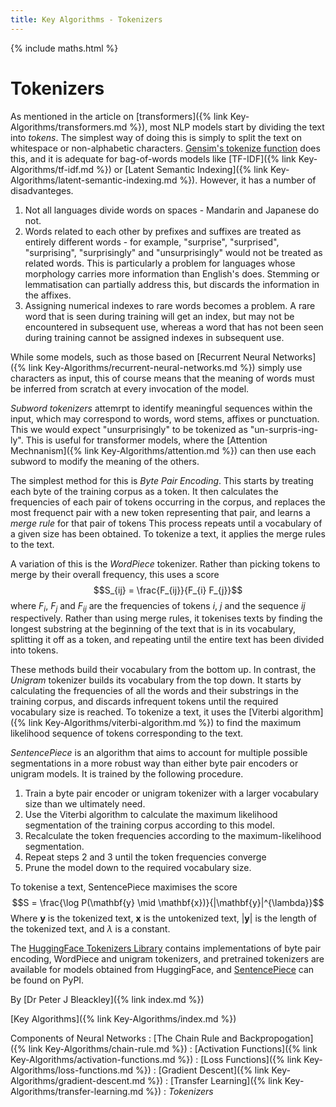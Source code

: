 ```yaml
---
title: Key Algorithms - Tokenizers
---
```


{% include maths.html %}

# Tokenizers

As mentioned in the article on [transformers]({% link Key-Algorithms/transformers.md %}), most NLP models start by dividing the text into *tokens*. The simplest way of doing this is simply to split the text on whitespace or non-alphabetic characters. [Gensim's tokenize function](https://radimrehurek.com/gensim/utils.html#gensim.utils.tokenize) does this, and it is adequate for bag-of-words models like [TF-IDF]({% link Key-Algorithms/tf-idf.md %}) or [Latent Semantic Indexing]({% link Key-Algorithms/latent-semantic-indexing.md %}). However, it has a number of disadvanteges.

1. Not all languages divide words on spaces - Mandarin and Japanese do not.
2. Words related to each other by prefixes and suffixes are treated as entirely different words - for example, "surprise", "surprised", "surprising", "surprisingly"  and "unsurprisingly" would not be treated as related words. This is particularly a problem for languages whose morphology carries more information than English's does. Stemming or lemmatisation can partially address this, but discards the information in the affixes.
3. Assigning numerical indexes to rare words becomes a problem. A rare word that is seen during training will get an index, but may not be encountered in subsequent use, whereas a word that has not been seen during training cannot be assigned indexes in subsequent use.

While some models, such as those based on [Recurrent Neural Networks]({% link Key-Algorithms/recurrent-neural-networks.md %}) simply use characters as input, this of course means that the meaning of words must be inferred from scratch at every invocation of the model. 

*Subword tokenizers* attemrpt to identify meaningful sequences within the input, which may correspond to words, word stems, affixes or punctuation. This we would expect "unsurprisingly" to be tokenized as "un-surpris-ing-ly". This is useful for transformer models, where the [Attention Mechnanism]({% link Key-Algorithms/attention.md %}) can then use each subword to modify the meaning of the others.

The simplest method for this is *Byte Pair Encoding*. This starts by treating each byte of the training corpus as a token. It then calculates the frequencies of each pair of tokens occurring in the corpus, and replaces the most frequenct pair with a new token representing that pair, and learns a *merge rule* for that pair of tokens This process repeats until a vocabulary of a given size has been obtained. To tokenize a text, it applies the merge rules to the text.

A variation of this is the *WordPiece* tokenizer. Rather than picking tokens to merge by their overall frequency, this uses a score 
$$S_{ij} = \frac{F_{ij}}{F_{i} F_{j}}$$ where $F_{i}$, $F_{j}$ and $F_{ij}$ are the frequencies of tokens $i$, $j$ and the sequence $ij$ respectively. Rather than using merge rules, it tokenises texts by finding the longest substring at the beginning of the text that is in its vocabulary, splitting it off as a token, and repeating until the entire text has been divided into tokens.

These methods build their vocabulary from the bottom up. In contrast, the *Unigram* tokenizer builds its vocabulary from the top down. It starts by calculating the frequencies of all the words and their substrings in the training corpus, and discards infrequent tokens until the required vocabulary size is reached. To tokenize a text, it uses the [Viterbi algorithm]({% link Key-Algorithms/viterbi-algorithm.md %}) to find the maximum likelihood sequence of tokens corresponding to the text.

*SentencePiece* is an algorithm that aims to account for multiple possible segmentations in a more robust way than either byte pair encoders or unigram models. It is trained by the following procedure.

1. Train a byte pair encoder or unigram tokenizer with a larger vocabulary size than we ultimately need.
2. Use the Viterbi algorithm to calculate the maximum likelihood segmentation of the training corpus according to this model.
3. Recalculate the token frequencies according to the maximum-likelihood segmentation.
4. Repeat steps 2 and 3 until the token frequencies converge
5. Prune the model down to the required vocabulary size.

To tokenise a text, SentencePiece maximises the score
$$S = \frac{\log P(\mathbf{y} \mid \mathbf{x})}{|\mathbf{y}|^{\lambda}}$$
Where $\mathbf{y}$ is the tokenized text, $\mathbf{x}$ is the untokenized text, $|\mathbf{y}|$ is the length of the tokenized text, and $\lambda$ is a constant. 


The [HuggingFace Tokenizers Library](https://huggingface.co/docs/tokenizers/index) contains implementations of byte pair encoding, WordPiece and unigram tokenizers, and pretrained tokenizers are available for models obtained from HuggingFace, and [SentencePiece](https://pypi.org/project/sentencepiece/) can be found on PyPI.

By [Dr Peter J Bleackley]({% link index.md %})
 
 [Key Algorithms]({% link Key-Algorithms/index.md %})
 
 Components of Neural Networks
 : [The Chain Rule and Backpropogation]({% link Key-Algorithms/chain-rule.md %})
 : [Activation Functions]({% link Key-Algorithms/activation-functions.md %})
 : [Loss Functions]({% link Key-Algorithms/loss-functions.md %})
 : [Gradient Descent]({% link Key-Algorithms/gradient-descent.md %})
 : [Transfer Learning]({% link Key-Algorithms/transfer-learning.md %})
 : *Tokenizers*
